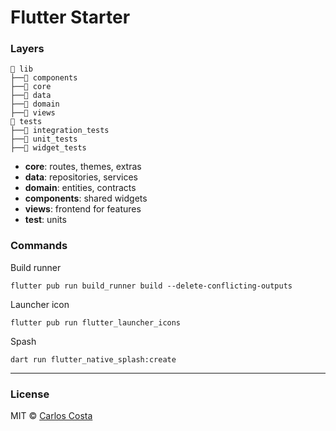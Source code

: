 # Flutter Starter

### Layers

```
📂 lib
├──📁 components
├──📁 core
├──📁 data
├──📁 domain
├──📁 views
📂 tests
├──📁 integration_tests
├──📁 unit_tests
├──📁 widget_tests
```
- **core**: routes, themes, extras
- **data**: repositories, services
- **domain**: entities, contracts
- **components**: shared widgets
- **views**: frontend for features
- **test**: units

### Commands

Build runner
```
flutter pub run build_runner build --delete-conflicting-outputs
```

Launcher icon
```
flutter pub run flutter_launcher_icons
```

Spash
```
dart run flutter_native_splash:create
```

---

### License

MIT © [Carlos Costa](https://github.com/C4co)